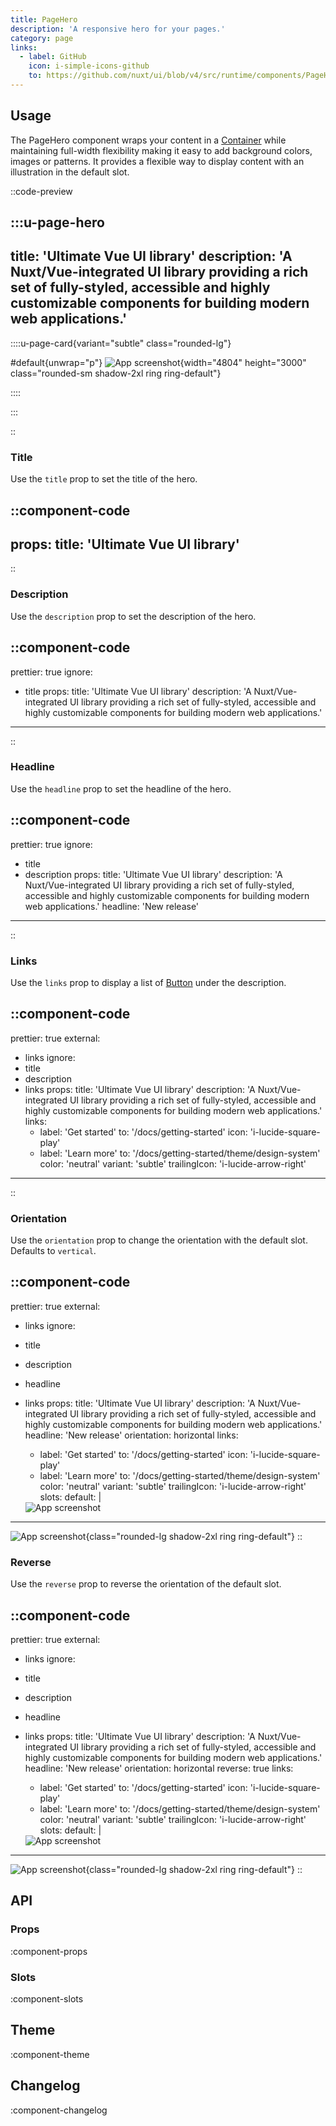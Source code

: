 ```yaml
---
title: PageHero
description: 'A responsive hero for your pages.'
category: page
links:
  - label: GitHub
    icon: i-simple-icons-github
    to: https://github.com/nuxt/ui/blob/v4/src/runtime/components/PageHero.vue
---
```


## Usage

The PageHero component wraps your content in a [Container](/docs/components/container) while maintaining full-width flexibility making it easy to add background colors, images or patterns. It provides a flexible way to display content with an illustration in the default slot.

::code-preview

:::u-page-hero
---
title: 'Ultimate Vue UI library'
description: 'A Nuxt/Vue-integrated UI library providing a rich set of fully-styled, accessible and highly customizable components for building modern web applications.'
---

::::u-page-card{variant="subtle" class="rounded-lg"}

#default{unwrap="p"}
![App screenshot](/blocks/image4.png){width="4804" height="3000" class="rounded-sm shadow-2xl ring ring-default"}

::::

:::

::

### Title

Use the `title` prop to set the title of the hero.

::component-code
---
props:
  title: 'Ultimate Vue UI library'
---
::

### Description

Use the `description` prop to set the description of the hero.

::component-code
---
prettier: true
ignore:
  - title
props:
  title: 'Ultimate Vue UI library'
  description: 'A Nuxt/Vue-integrated UI library providing a rich set of fully-styled, accessible and highly customizable components for building modern web applications.'
---
::

### Headline

Use the `headline` prop to set the headline of the hero.

::component-code
---
prettier: true
ignore:
  - title
  - description
props:
  title: 'Ultimate Vue UI library'
  description: 'A Nuxt/Vue-integrated UI library providing a rich set of fully-styled, accessible and highly customizable components for building modern web applications.'
  headline: 'New release'
---
::

### Links

Use the `links` prop to display a list of [Button](/docs/components/button) under the description.

::component-code
---
prettier: true
external:
  - links
ignore:
  - title
  - description
  - links
props:
  title: 'Ultimate Vue UI library'
  description: 'A Nuxt/Vue-integrated UI library providing a rich set of fully-styled, accessible and highly customizable components for building modern web applications.'
  links:
    - label: 'Get started'
      to: '/docs/getting-started'
      icon: 'i-lucide-square-play'
    - label: 'Learn more'
      to: '/docs/getting-started/theme/design-system'
      color: 'neutral'
      variant: 'subtle'
      trailingIcon: 'i-lucide-arrow-right'
---
::

### Orientation

Use the `orientation` prop to change the orientation with the default slot. Defaults to `vertical`.

::component-code
---
prettier: true
external:
  - links
ignore:
  - title
  - description
  - headline
  - links
props:
  title: 'Ultimate Vue UI library'
  description: 'A Nuxt/Vue-integrated UI library providing a rich set of fully-styled, accessible and highly customizable components for building modern web applications.'
  headline: 'New release'
  orientation: horizontal
  links:
    - label: 'Get started'
      to: '/docs/getting-started'
      icon: 'i-lucide-square-play'
    - label: 'Learn more'
      to: '/docs/getting-started/theme/design-system'
      color: 'neutral'
      variant: 'subtle'
      trailingIcon: 'i-lucide-arrow-right'
slots:
  default: |

    <img src="/blocks/image4.png" alt="App screenshot" class="rounded-lg shadow-2xl ring ring-default" />
---

![App screenshot](/blocks/image4.png){class="rounded-lg shadow-2xl ring ring-default"}
::

### Reverse

Use the `reverse` prop to reverse the orientation of the default slot.

::component-code
---
prettier: true
external:
  - links
ignore:
  - title
  - description
  - headline
  - links
props:
  title: 'Ultimate Vue UI library'
  description: 'A Nuxt/Vue-integrated UI library providing a rich set of fully-styled, accessible and highly customizable components for building modern web applications.'
  headline: 'New release'
  orientation: horizontal
  reverse: true
  links:
    - label: 'Get started'
      to: '/docs/getting-started'
      icon: 'i-lucide-square-play'
    - label: 'Learn more'
      to: '/docs/getting-started/theme/design-system'
      color: 'neutral'
      variant: 'subtle'
      trailingIcon: 'i-lucide-arrow-right'
slots:
  default: |

    <img src="/blocks/image4.png" alt="App screenshot" class="rounded-lg shadow-2xl ring ring-default" />
---

![App screenshot](/blocks/image4.png){class="rounded-lg shadow-2xl ring ring-default"}
::

## API

### Props

:component-props

### Slots

:component-slots

## Theme

:component-theme

## Changelog

:component-changelog
